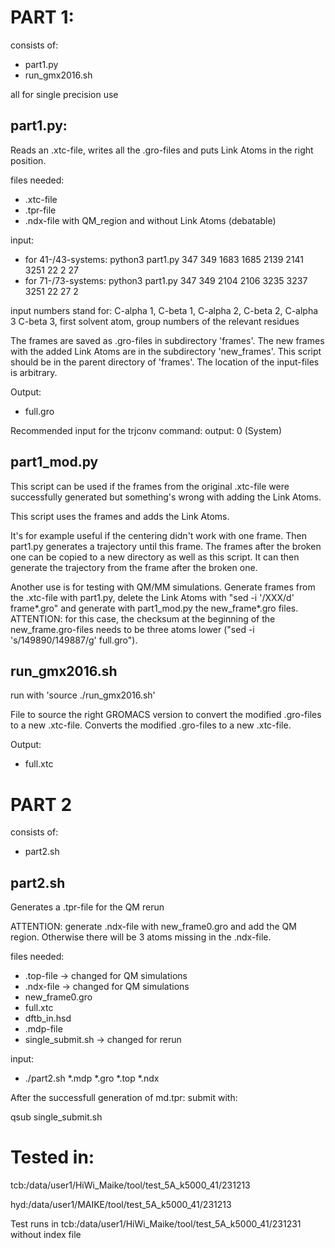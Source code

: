 # PART 1:
consists of:
- part1.py
- run_gmx2016.sh

all for single precision use

## part1.py:
Reads an .xtc-file, writes all the .gro-files and puts Link Atoms in the right
position.

files needed:
- .xtc-file
- .tpr-file
- .ndx-file with QM_region and without Link Atoms (debatable)

input:
- for 41-/43-systems: python3 part1.py 347 349 1683 1685 2139 2141 3251 22 2 27
- for 71-/73-systems: python3 part1.py 347 349 2104 2106 3235 3237 3251 22 27 2

input numbers stand for: C-alpha 1, C-beta 1, C-alpha 2, C-beta 2, C-alpha 3
C-beta 3, first solvent atom, group numbers of the relevant residues

The frames are saved as .gro-files in subdirectory 'frames'.
The new frames with the added Link Atoms are in the subdirectory 'new_frames'.
This script should be in the parent directory of 'frames'.
The location of the input-files is arbitrary.

Output:
- full.gro

Recommended input for the trjconv command:
output: 0 (System)

## part1_mod.py
This script can be used if the frames from the original .xtc-file were successfully
generated but something's wrong with adding the Link Atoms.

This script uses the frames and adds the Link Atoms.

It's for example useful if the centering didn't work with one frame. Then
part1.py generates a trajectory until this frame. The frames after the broken
one can be copied to a new directory as well as this script. It can then
generate the trajectory from the frame after the broken one.

Another use is for testing with QM/MM simulations. Generate frames from the
.xtc-file with part1.py, delete the Link Atoms with "sed -i '/XXX/d' frame*.gro"
and generate with part1_mod.py the new_frame*.gro files. ATTENTION: for this
case, the checksum at the beginning of the new_frame.gro-files needs to be three
atoms lower ("sed -i 's/149890/149887/g' full.gro").

## run_gmx2016.sh
run with 'source ./run_gmx2016.sh'

File to source the right GROMACS version to convert the modified .gro-files to a
new .xtc-file.
Converts the modified .gro-files to a new .xtc-file.

Output:
- full.xtc

# PART 2
consists of:
- part2.sh

## part2.sh
Generates a .tpr-file for the QM rerun

ATTENTION: generate .ndx-file with new_frame0.gro and add the QM region.
Otherwise there will be 3 atoms missing in the .ndx-file.

files needed:
- .top-file -> changed for QM simulations
- .ndx-file -> changed for QM simulations
- new_frame0.gro
- full.xtc
- dftb_in.hsd
- .mdp-file
- single_submit.sh -> changed for rerun

input:
- ./part2.sh *.mdp *.gro *.top *.ndx

After the successfull generation of md.tpr: submit with:

qsub single_submit.sh


# Tested in:
tcb:/data/user1/HiWi_Maike/tool/test_5A_k5000_41/231213

hyd:/data/user1/MAIKE/tool/test_5A_k5000_41/231213

Test runs in tcb:/data/user1/HiWi_Maike/tool/test_5A_k5000_41/231231 without
index file
